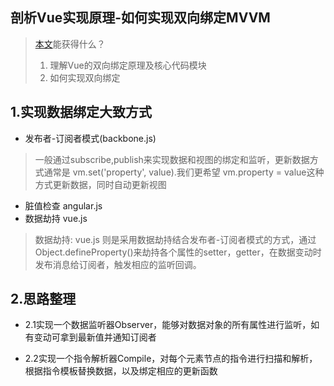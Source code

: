 ## 剖析Vue实现原理-如何实现双向绑定MVVM
> [本文](https://github.com/DMQ/mvvm)能获得什么？
> 1. 理解Vue的双向绑定原理及核心代码模块
> 2. 如何实现双向绑定

## 1.实现数据绑定大致方式
- 发布者-订阅者模式(backbone.js)
> 一般通过subscribe,publish来实现数据和视图的绑定和监听，更新数据方式通常是 vm.set('property', value).我们更希望
vm.property = value这种方式更新数据，同时自动更新视图
- 脏值检查 angular.js
- 数据劫持 vue.js
> 数据劫持: vue.js 则是采用数据劫持结合发布者-订阅者模式的方式，通过Object.defineProperty()来劫持各个属性的setter，getter，在数据变动时发布消息给订阅者，触发相应的监听回调。

## 2.思路整理
- 2.1实现一个数据监听器Observer，能够对数据对象的所有属性进行监听，如有变动可拿到最新值并通知订阅者

- 2.2实现一个指令解析器Compile，对每个元素节点的指令进行扫描和解析，根据指令模板替换数据，以及绑定相应的更新函数